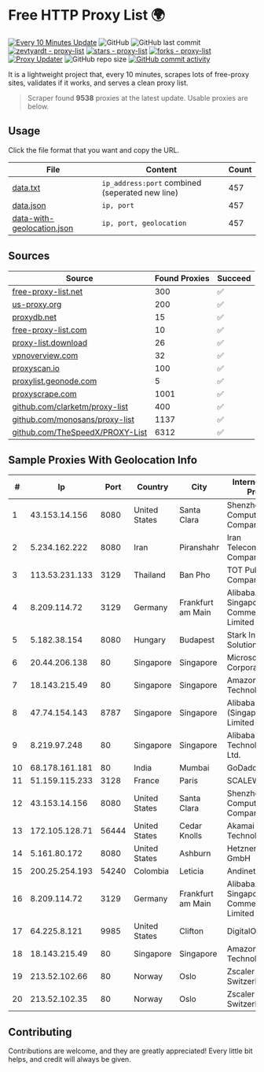 
# Free HTTP Proxy List 🌍

[![Every 10 Minutes Update](https://github.com/mertguvencli/http-proxy-list/actions/workflows/main.yml/badge.svg?branch=main)](https://github.com/mertguvencli/http-proxy-list/actions/workflows/main.yml)
![GitHub](https://img.shields.io/github/license/mertguvencli/http-proxy-list)
![GitHub last commit](https://img.shields.io/github/last-commit/mertguvencli/http-proxy-list)
[![zevtyardt - proxy-list](https://img.shields.io/static/v1?label=zevtyardt&message=proxy-list&color=blue&logo=github)](https://github.com/zevtyardt/proxy-list "Go to GitHub repo")
[![stars - proxy-list](https://img.shields.io/github/stars/zevtyardt/proxy-list?style=social)](https://github.com/zevtyardt/proxy-list)
[![forks - proxy-list](https://img.shields.io/github/forks/zevtyardt/proxy-list?style=social)](https://github.com/zevtyardt/proxy-list)
[![Proxy Updater](https://github.com/zevtyardt/proxy-list/workflows/Proxy%20Updater/badge.svg)](https://github.com/zevtyardt/proxy-list/actions?query=workflow:"Proxy+Updater")
![GitHub repo size](https://img.shields.io/github/repo-size/zevtyardt/proxy-list)
[![GitHub commit activity](https://img.shields.io/github/commit-activity/m/zevtyardt/proxy-list?logo=commits)](https://github.com/zevtyardt/proxy-list/commits/main)

It is a lightweight project that, every 10 minutes, scrapes lots of free-proxy sites, validates if it works, and serves a clean proxy list.

> Scraper found **9538** proxies at the latest update. Usable proxies are below.

## Usage

Click the file format that you want and copy the URL.

|File|Content|Count|
|----|-------|-----|
|[data.txt](https://raw.githubusercontent.com/mertguvencli/http-proxy-list/main/proxy-list/data.txt)|`ip_address:port` combined (seperated new line)|457|
|[data.json](https://raw.githubusercontent.com/mertguvencli/http-proxy-list/main/proxy-list/data.json)|`ip, port`|457|
|[data-with-geolocation.json](https://raw.githubusercontent.com/mertguvencli/http-proxy-list/main/proxy-list/data-with-geolocation.json)|`ip, port, geolocation`|457|

## Sources

|Source|Found Proxies|Succeed|
|------|-------------|-------|
|[free-proxy-list.net](https://free-proxy-list.net)|300|✅|
|[us-proxy.org](https://www.us-proxy.org)|200|✅|
|[proxydb.net](http://proxydb.net)|15|✅|
|[free-proxy-list.com](https://free-proxy-list.com/?page=&port=&type%5B%5D=http&type%5B%5D=https&up_time=0&search=Search)|10|✅|
|[proxy-list.download](https://www.proxy-list.download/HTTP)|26|✅|
|[vpnoverview.com](https://vpnoverview.com/privacy/anonymous-browsing/free-proxy-servers)|32|✅|
|[proxyscan.io](https://www.proxyscan.io)|100|✅|
|[proxylist.geonode.com](https://proxylist.geonode.com/api/proxy-list?limit=300&page=1&sort_by=lastChecked&sort_type=desc&protocols=http,https)|5|✅|
|[proxyscrape.com](https://api.proxyscrape.com/v2/?request=displayproxies&protocol=http&timeout=10000&country=all&ssl=all&anonymity=all)|1001|✅|
|[github.com/clarketm/proxy-list](https://raw.githubusercontent.com/clarketm/proxy-list/master/proxy-list-raw.txt)|400|✅|
|[github.com/monosans/proxy-list](https://raw.githubusercontent.com/monosans/proxy-list/main/proxies/http.txt)|1137|✅|
|[github.com/TheSpeedX/PROXY-List](https://raw.githubusercontent.com/TheSpeedX/PROXY-List/master/http.txt)|6312|✅|


## Sample Proxies With Geolocation Info

|#|Ip|Port|Country|City|Internet Service Provider|
|-|--|----|-------|----|-------------------------|
|1|43.153.14.156|8080|United States|Santa Clara|Shenzhen Tencent Computer Systems Company Limited|
|2|5.234.162.222|8080|Iran|Piranshahr|Iran Telecommunication Company PJS|
|3|113.53.231.133|3129|Thailand|Ban Pho|TOT Public Company Limited|
|4|8.209.114.72|3129|Germany|Frankfurt am Main|Alibaba.com Singapore E-Commerce Private Limited|
|5|5.182.38.154|8080|Hungary|Budapest|Stark Industries Solutions LTD|
|6|20.44.206.138|80|Singapore|Singapore|Microsoft Corporation|
|7|18.143.215.49|80|Singapore|Singapore|Amazon Technologies Inc.|
|8|47.74.154.143|8787|Singapore|Singapore|Alibaba Cloud (Singapore) Private Limited|
|9|8.219.97.248|80|Singapore|Singapore|Alibaba (US) Technology Co., Ltd.|
|10|68.178.161.181|80|India|Mumbai|GoDaddy.com, LLC|
|11|51.159.115.233|3128|France|Paris|SCALEWAY|
|12|43.153.14.156|8080|United States|Santa Clara|Shenzhen Tencent Computer Systems Company Limited|
|13|172.105.128.71|56444|United States|Cedar Knolls|Akamai Technologies|
|14|5.161.80.172|8080|United States|Ashburn|Hetzner Online GmbH|
|15|200.25.254.193|54240|Colombia|Leticia|Andinet ON Line|
|16|8.209.114.72|3129|Germany|Frankfurt am Main|Alibaba.com Singapore E-Commerce Private Limited|
|17|64.225.8.121|9985|United States|Clifton|DigitalOcean, LLC|
|18|18.143.215.49|80|Singapore|Singapore|Amazon Technologies Inc.|
|19|213.52.102.66|80|Norway|Oslo|Zscaler Switzerland GmbH|
|20|213.52.102.35|80|Norway|Oslo|Zscaler Switzerland GmbH|



## Contributing

Contributions are welcome, and they are greatly appreciated! Every
little bit helps, and credit will always be given.

